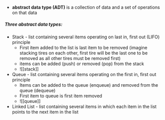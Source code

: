- **abstract data type (ADT)** is a collection of data and a set of operations on that data

##### Three abstract data types:
- Stack - list containing several items operating on last in, first out (LIFO) principle
	- First item added to the list is last item to be removed (imagine stacking tires on each other, first tire will be the last one to be removed as all other tires must be removed first)
	- items can be added (push) or removed (pop) from the stack
	- ![[stack]]
- Queue - list containing several items operating on the first in, first out principle
	- Items can be added to the queue (enqueue) and removed from the queue (dequeue)
	- First item to queue is first item removed
	- ![[queue]]
- Linked List - list containing several items in which each item in the list points to the next item in the list